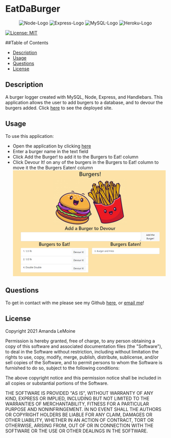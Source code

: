 # EatDaBurger

<p align="center">
  <img src="https://img.shields.io/badge/Node.js-43853D?style=for-the-badge&logo=node.js&logoColor=white" alt="Node-Logo">
  <img src="https://img.shields.io/badge/Express.js-404D59?style=for-the-badge" alt="Express-Logo">
  <img src="https://img.shields.io/badge/MySQL-00000F?style=for-the-badge&logo=mysql&logoColor=white" alt="MySQL-Logo">
  <img src="https://img.shields.io/badge/Heroku-430098?style=for-the-badge&logo=heroku&logoColor=white" alt="Heroku-Logo">
</p>

[![License: MIT](https://img.shields.io/badge/License-MIT-blue.svg)](https://opensource.org/licenses/MIT)

##Table of Contents
* [Description](#description)
* [Usage](#usage)
* [Questions](#questions)
* [License](#license)

## Description
A burger logger created with MySQL, Node, Express, and Handlebars. This application allows the user to add burgers to a database, and to devour the burgers added. Click [here](https://lemoine-eat-da-burger.herokuapp.com/) to see the deployed site.

## Usage
To use this application:
* Open the application by clicking [here](https://lemoine-eat-da-burger.herokuapp.com/)
* Enter a burger name in the text field
* Click Add the Burger! to add it to the Burgers to Eat! column
* Click Devour It! on any of the burgers in the Burgers to Eat! column to move it the the Burgers Eaten! column
![Deployed Application](DeployedEatDaBurger.png)

## Questions
To get in contact with me please see my Github [here](https.github.com/undefined), or [email me](mailto:undefined)!

## License
Copyright 2021 Amanda LeMoine

Permission is hereby granted, free of charge, to any person obtaining a copy of this software and associated documentation files (the "Software"), to deal in the Software without restriction, including without limitation the rights to use, copy, modify, merge, publish, distribute, sublicense, and/or sell copies of the Software, and to permit persons to whom the Software is furnished to do so, subject to the following conditions:

The above copyright notice and this permission notice shall be included in all copies or substantial portions of the Software.

THE SOFTWARE IS PROVIDED "AS IS", WITHOUT WARRANTY OF ANY KIND, EXPRESS OR IMPLIED, INCLUDING BUT NOT LIMITED TO THE WARRANTIES OF MERCHANTABILITY, FITNESS FOR A PARTICULAR PURPOSE AND NONINFRINGEMENT. IN NO EVENT SHALL THE AUTHORS OR COPYRIGHT HOLDERS BE LIABLE FOR ANY CLAIM, DAMAGES OR OTHER LIABILITY, WHETHER IN AN ACTION OF CONTRACT, TORT OR OTHERWISE, ARISING FROM, OUT OF OR IN CONNECTION WITH THE SOFTWARE OR THE USE OR OTHER DEALINGS IN THE SOFTWARE.